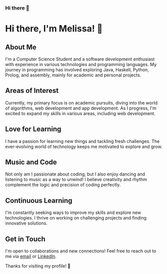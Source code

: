 ### Hi there 👋

# Hi there, I'm Melissa! 👋

## About Me
I'm a Computer Science Student and a software development enthusiast with experience in various technologies and programming languages. My journey in programming has involved exploring Java, Haskell, Python, Prolog, and assembly, mainly for academic and personal projects.

## Areas of Interest
Currently, my primary focus is on academic pursuits, diving into the world of algorithms, web development and app development. As I progress, I'm excited to expand my skills in various areas, including web development.

## Love for Learning
I have a passion for learning new things and tackling fresh challenges. The ever-evolving world of technology keeps me motivated to explore and grow.

## Music and Code
Not only am I passionate about coding, but I also enjoy dancing and listening to music as a way to unwind! I believe creativity and rhythm complement the logic and precision of coding perfectly.

## Continuous Learning
I'm constantly seeking ways to improve my skills and explore new technologies. I thrive on working on challenging projects and finding innovative solutions.

## Get in Touch
I'm open to collaborations and new connections! Feel free to reach out to me via [email](#) or [LinkedIn](#).

Thanks for visiting my profile! 🚀


<!--
**MeliLiz/MeliLiz** is a ✨ _special_ ✨ repository because its `README.md` (this file) appears on your GitHub profile.

Here are some ideas to get you started:

- 🔭 I’m currently working on ...
- 🌱 I’m currently learning ...
- 👯 I’m looking to collaborate on ...
- 🤔 I’m looking for help with ...
- 💬 Ask me about ...
- 📫 How to reach me: ...
- 😄 Pronouns: ...
- ⚡ Fun fact: ...
-->
